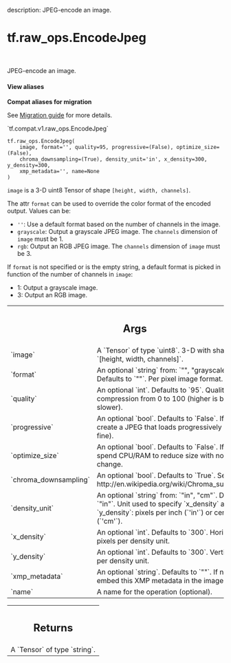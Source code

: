 description: JPEG-encode an image.

<div itemscope itemtype="http://developers.google.com/ReferenceObject">
<meta itemprop="name" content="tf.raw_ops.EncodeJpeg" />
<meta itemprop="path" content="Stable" />
</div>

# tf.raw_ops.EncodeJpeg

<!-- Insert buttons and diff -->

<table class="tfo-notebook-buttons tfo-api nocontent" align="left">

</table>



JPEG-encode an image.

<section class="expandable">
  <h4 class="showalways">View aliases</h4>
  <p>
<b>Compat aliases for migration</b>
<p>See
<a href="https://www.tensorflow.org/guide/migrate">Migration guide</a> for
more details.</p>
<p>`tf.compat.v1.raw_ops.EncodeJpeg`</p>
</p>
</section>

<pre class="devsite-click-to-copy prettyprint lang-py tfo-signature-link">
<code>tf.raw_ops.EncodeJpeg(
    image, format='', quality=95, progressive=(False), optimize_size=(False),
    chroma_downsampling=(True), density_unit='in', x_density=300, y_density=300,
    xmp_metadata='', name=None
)
</code></pre>



<!-- Placeholder for "Used in" -->

`image` is a 3-D uint8 Tensor of shape `[height, width, channels]`.

The attr `format` can be used to override the color format of the encoded
output.  Values can be:

*   `''`: Use a default format based on the number of channels in the image.
*   `grayscale`: Output a grayscale JPEG image.  The `channels` dimension
    of `image` must be 1.
*   `rgb`: Output an RGB JPEG image. The `channels` dimension
    of `image` must be 3.

If `format` is not specified or is the empty string, a default format is picked
in function of the number of channels in `image`:

*   1: Output a grayscale image.
*   3: Output an RGB image.

<!-- Tabular view -->
 <table class="responsive fixed orange">
<colgroup><col width="214px"><col></colgroup>
<tr><th colspan="2"><h2 class="add-link">Args</h2></th></tr>

<tr>
<td>
`image`
</td>
<td>
A `Tensor` of type `uint8`.
3-D with shape `[height, width, channels]`.
</td>
</tr><tr>
<td>
`format`
</td>
<td>
An optional `string` from: `"", "grayscale", "rgb"`. Defaults to `""`.
Per pixel image format.
</td>
</tr><tr>
<td>
`quality`
</td>
<td>
An optional `int`. Defaults to `95`.
Quality of the compression from 0 to 100 (higher is better and slower).
</td>
</tr><tr>
<td>
`progressive`
</td>
<td>
An optional `bool`. Defaults to `False`.
If True, create a JPEG that loads progressively (coarse to fine).
</td>
</tr><tr>
<td>
`optimize_size`
</td>
<td>
An optional `bool`. Defaults to `False`.
If True, spend CPU/RAM to reduce size with no quality change.
</td>
</tr><tr>
<td>
`chroma_downsampling`
</td>
<td>
An optional `bool`. Defaults to `True`.
See http://en.wikipedia.org/wiki/Chroma_subsampling.
</td>
</tr><tr>
<td>
`density_unit`
</td>
<td>
An optional `string` from: `"in", "cm"`. Defaults to `"in"`.
Unit used to specify `x_density` and `y_density`:
pixels per inch (`'in'`) or centimeter (`'cm'`).
</td>
</tr><tr>
<td>
`x_density`
</td>
<td>
An optional `int`. Defaults to `300`.
Horizontal pixels per density unit.
</td>
</tr><tr>
<td>
`y_density`
</td>
<td>
An optional `int`. Defaults to `300`.
Vertical pixels per density unit.
</td>
</tr><tr>
<td>
`xmp_metadata`
</td>
<td>
An optional `string`. Defaults to `""`.
If not empty, embed this XMP metadata in the image header.
</td>
</tr><tr>
<td>
`name`
</td>
<td>
A name for the operation (optional).
</td>
</tr>
</table>



<!-- Tabular view -->
 <table class="responsive fixed orange">
<colgroup><col width="214px"><col></colgroup>
<tr><th colspan="2"><h2 class="add-link">Returns</h2></th></tr>
<tr class="alt">
<td colspan="2">
A `Tensor` of type `string`.
</td>
</tr>

</table>


